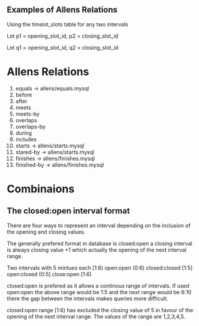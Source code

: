 Examples of Allens Relations
-------------------------------------------

Using the timslot_slots table for any two intervals 
 
Let p1 = opening_slot_id, p2 = closing_slot_id
 
Let q1 = opening_slot_id, q2 = closing_slot_id
 
Allens Relations
======================

1. equals -> allens/equals.mysql
2. before
3. after
4. meets
5. meets-by
6. overlaps
7. overlaps-by
8. during
9. includes
10. starts -> allens/starts.mysql
11. stared-by -> allens/starts.mysql
12. finishes -> allens/finishes.mysql
13. finished-by -> allens/finishes.mysql

Combinaions
==============
 


The closed:open interval format
------------------------------------ 

There are four ways to represent an interval depending on the inclusion of the
opening and closing values. 

The generally prefered format in database is closed:open a closing interval is always
closing value +1 which actually the opening of the next interval range. 

Two intervals with 5 mintues each [1:6)
open:open     (0:6)
closed:closed [1:5]
open:closed   (0:5]
close:open    [1:6)

closed:open is prefered as it allows a continous range of intervals. If used
open:open the above range would be 1:5 and the next range would be 6:10 there
the gap between the intervals makes queries more difficult.

closed:open range [1:6) has excluded the closing value of 5 in favour of the opening
of the next interval range. The values of the range are 1,2,3,4,5. 

